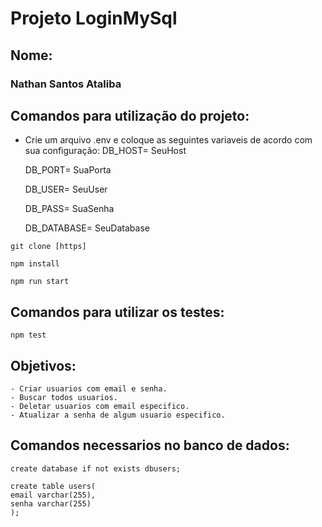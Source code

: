 # Projeto LoginMySql

## Nome:

### Nathan Santos Ataliba

## Comandos para utilização do projeto:
 - Crie um arquivo .env e coloque as seguintes variaveis de acordo com sua configuração:
    DB_HOST= SeuHost

    DB_PORT= SuaPorta

    DB_USER= SeuUser

    DB_PASS= SuaSenha
    
    DB_DATABASE= SeuDatabase

````git clone [https]````

````npm install````

````npm run start````

## Comandos para utilizar os testes:
````npm test````

## Objetivos:
    - Criar usuarios com email e senha.
    - Buscar todos usuarios.
    - Deletar usuarios com email especifico.
    - Atualizar a senha de algum usuario especifico.

## Comandos necessarios no banco de dados:
    create database if not exists dbusers;
    
    create table users(
    email varchar(255),
    senha varchar(255)
    );

    
    




